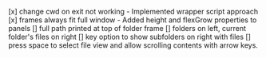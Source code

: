 [x] change cwd on exit not working - Implemented wrapper script approach
[x] frames always fit full window - Added height and flexGrow properties to panels 
[] full path printed at top of folder frame
[] folders on left, current folder's files on right
[] key option to show subfolders on right with files
[] press space to select file view and allow scrolling contents with arrow keys.
